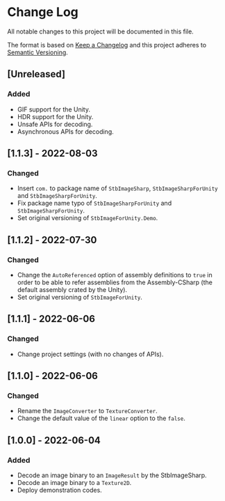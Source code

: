 # Change Log
All notable changes to this project will be documented in this file.

The format is based on [Keep a Changelog](http://keepachangelog.com/)
and this project adheres to [Semantic Versioning](http://semver.org/).

## [Unreleased]

### Added
- GIF support for the Unity.
- HDR support for the Unity.
- Unsafe APIs for decoding.
- Asynchronous APIs for decoding.


## [1.1.3] - 2022-08-03

### Changed
- Insert `com.` to package name of `StbImageSharp`, `StbImageSharpForUnity` and `StbImageSharpForUnity`.
- Fix package name typo of `StbImageSharpForUnity` and `StbImageSharpForUnity`.
- Set original versioning of `StbImageForUnity.Demo`.

## [1.1.2] - 2022-07-30

### Changed
- Change the `AutoReferenced` option of assembly definitions to `true` in order to be able to refer assemblies from the Assembly-CSharp (the default assembly crated by the Unity).
- Set original versioning of `StbImageForUnity`.

## [1.1.1] - 2022-06-06

### Changed
- Change project settings (with no changes of APIs).

## [1.1.0] - 2022-06-06

### Changed
- Rename the `ImageConverter` to `TextureConverter`.
- Change the default value of the `linear` option to the `false`.

## [1.0.0] - 2022-06-04

### Added
- Decode an image binary to an `ImageResult` by the StbImageSharp.
- Decode an image binary to a `Texture2D`.
- Deploy demonstration codes.
